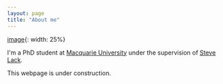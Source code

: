 ```yaml
---
layout: page
title: "About me"
---
```

[image](/assets/picture.jpg){: width: 25%}

I'm a PhD student at [Macquarie University](https://mq.edu.au) under the supervision of [Steve Lack](http://maths.mq.edu.au/~slack/).

This webpage is under construction. 

